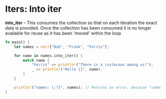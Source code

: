 # Iters: Into iter

**into_iter** - This consumes the collection so that on each iteration the exact data is
provided. Once the collection has been consumed it is no longer available for reuse as
it has been 'moved' within the loop

```rust
fn main() {
    let names = vec!["Bob", "Frank", "Ferris"];

    for name in names.into_iter() {
        match name {
            "Ferris" => println!("There is a rustacean among us!"),
            _ => println!("Hello {}", name),
        }
    }

    println!("names: {:?}", names); // Returns an error, because "names" was already consumed by match
}
```


